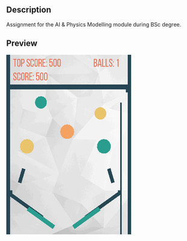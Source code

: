 ## Description 

Assignment for the AI &amp; Physics Modelling module during BSc degree. 

## Preview 

![](resources/pinball.gif)
